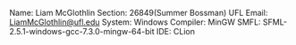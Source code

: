 Name: Liam McGlothlin
Section: 26849(Summer Bossman)
UFL Email: LiamMcGlothlin@ufl.edu
System: Windows
Compiler: MinGW
SMFL: SFML-2.5.1-windows-gcc-7.3.0-mingw-64-bit
IDE: CLion
